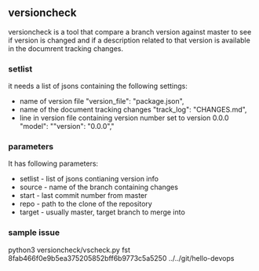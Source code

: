 ## versioncheck
versioncheck is a tool that compare a branch version against master to see if version is changed and if a description 
related to that version is available in the documrent tracking changes.

### setlist
it needs a list of jsons containing the following settings:
- name of version file
        "version_file": "package.json",
- name of the document tracking changes
        "track_log": "CHANGES.md",
- line in version file containing version number set to version 0.0.0
        "model": "\"version\": \"0.0.0\","
### parameters
It has following parameters:
- setlist - list of jsons contianing version info
- source - name of the branch containing changes
- start - last commit number from master
- repo - path to the clone of the repository
- target - usually master, target branch to merge into

### sample issue
 python3 versioncheck/vscheck.py fst 8fab466f0e9b5ea375205852bff6b9773c5a5250 ../../git/hello-devops
